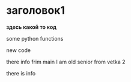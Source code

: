 # заголовок1

__здесь какой то код__

some python functions

new code

there info frim main
I am old senior from vetka 2

there is info
